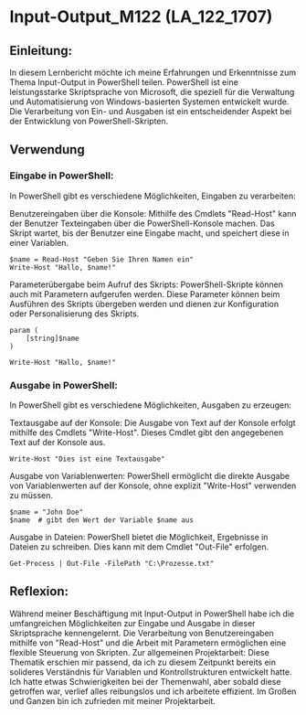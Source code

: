 # Input-Output_M122 (LA_122_1707)


## Einleitung:
In diesem Lernbericht möchte ich meine Erfahrungen und Erkenntnisse zum Thema Input-Output in PowerShell teilen. PowerShell ist eine leistungsstarke Skriptsprache von Microsoft, die speziell für die Verwaltung und Automatisierung von Windows-basierten Systemen entwickelt wurde. Die Verarbeitung von Ein- und Ausgaben ist ein entscheidender Aspekt bei der Entwicklung von PowerShell-Skripten.


## Verwendung
### Eingabe in PowerShell:
In PowerShell gibt es verschiedene Möglichkeiten, Eingaben zu verarbeiten:

Benutzereingaben über die Konsole: Mithilfe des Cmdlets "Read-Host" kann der Benutzer Texteingaben über die PowerShell-Konsole machen. Das Skript wartet, bis der Benutzer eine Eingabe macht, und speichert diese in einer Variablen.

```
$name = Read-Host "Geben Sie Ihren Namen ein"
Write-Host "Hallo, $name!"
```

Parameterübergabe beim Aufruf des Skripts: PowerShell-Skripte können auch mit Parametern aufgerufen werden. Diese Parameter können beim Ausführen des Skripts übergeben werden und dienen zur Konfiguration oder Personalisierung des Skripts.

```
param (
    [string]$name
)

Write-Host "Hallo, $name!"
```

### Ausgabe in PowerShell:
In PowerShell gibt es verschiedene Möglichkeiten, Ausgaben zu erzeugen:

Textausgabe auf der Konsole: Die Ausgabe von Text auf der Konsole erfolgt mithilfe des Cmdlets "Write-Host". Dieses Cmdlet gibt den angegebenen Text auf der Konsole aus.

```
Write-Host "Dies ist eine Textausgabe"

```
Ausgabe von Variablenwerten: PowerShell ermöglicht die direkte Ausgabe von Variablenwerten auf der Konsole, ohne explizit "Write-Host" verwenden zu müssen.


```
$name = "John Doe"
$name  # gibt den Wert der Variable $name aus

```

Ausgabe in Dateien: PowerShell bietet die Möglichkeit, Ergebnisse in Dateien zu schreiben. Dies kann mit dem Cmdlet "Out-File" erfolgen.
```
Get-Process | Out-File -FilePath "C:\Prozesse.txt"
```
## Reflexion:

Während meiner Beschäftigung mit Input-Output in PowerShell habe ich die umfangreichen Möglichkeiten zur Eingabe und Ausgabe in dieser Skriptsprache kennengelernt. Die Verarbeitung von Benutzereingaben mithilfe von "Read-Host" und die Arbeit mit Parametern ermöglichen eine flexible Steuerung von Skripten. Zur allgemeinen Projektarbeit: Diese Thematik erschien mir passend, da ich zu diesem Zeitpunkt bereits ein solideres Verständnis für Variablen und Kontrollstrukturen entwickelt hatte. Ich hatte etwas Schwierigkeiten bei der Themenwahl, aber sobald diese getroffen war, verlief alles reibungslos und ich arbeitete effizient. Im Großen und Ganzen bin ich zufrieden mit meiner Projektarbeit.
